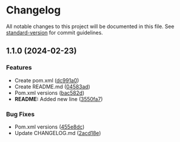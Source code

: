 # Changelog

All notable changes to this project will be documented in this file. See [standard-version](https://github.com/conventional-changelog/standard-version) for commit guidelines.

## 1.1.0 (2024-02-23)


### Features

* Create pom.xml ([dc991a0](https://github.com/DavidNowakowski/changelog-cli/commit/dc991a04045e2f7927c70f559544f4c2f1554fe5))
* Create README.md ([04583ad](https://github.com/DavidNowakowski/changelog-cli/commit/04583ad538052bf7416796e8f86dcb8f3969a6e6))
* Pom.xml versions ([bac582d](https://github.com/DavidNowakowski/changelog-cli/commit/bac582dabaf9cb4255041d7c16afbfc1aaa364ae))
* **README:** Added new line ([3550fa7](https://github.com/DavidNowakowski/changelog-cli/commit/3550fa744f32805c9e7f1f89a807dca9db755a57))


### Bug Fixes

* Pom.xml versions ([455e8dc](https://github.com/DavidNowakowski/changelog-cli/commit/455e8dc59f8037ccce158d6e0a7d5f494ca928ea))
* Update CHANGELOG.md ([2acd18e](https://github.com/DavidNowakowski/changelog-cli/commit/2acd18e3de3919217b94a9e4f38d60ce974bf8d4))
